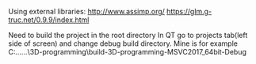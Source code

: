 Using external libraries:
http://www.assimp.org/
https://glm.g-truc.net/0.9.9/index.html

Need to build the project in the root directory
In QT go to projects tab(left side of screen) 
and change debug build directory. Mine is for example
C:\......\3D-programming\build-3D-programming-MSVC2017_64bit-Debug